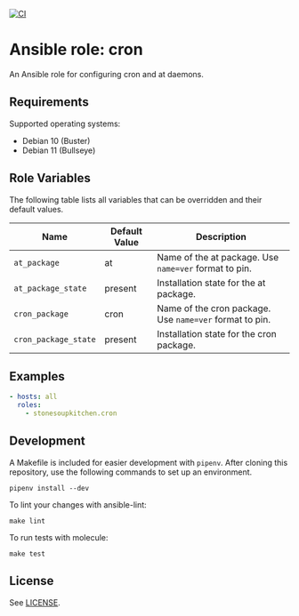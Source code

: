 [![CI](https://github.com/StoneSoupKitchen/ansible-role-sudo/actions/workflows/ci.yml/badge.svg)](https://github.com/StoneSoupKitchen/ansible-role-sudo/actions/workflows/ci.yml)

# Ansible role: cron

An Ansible role for configuring cron and at daemons.

## Requirements

Supported operating systems:
* Debian 10 (Buster)
* Debian 11 (Bullseye)

## Role Variables

The following table lists all variables that can be overridden
and their default values.

| Name                     | Default Value | Description                      |
| ------------------------ | ------------- | -------------------------------- |
| `at_package` | at | Name of the at package. Use `name=ver` format to pin. |
| `at_package_state` | present | Installation state for the at package. |
| `cron_package` | cron | Name of the cron package. Use `name=ver` format to pin. |
| `cron_package_state` | present | Installation state for the cron package. |

## Examples

```yaml
- hosts: all
  roles:
    - stonesoupkitchen.cron
```

## Development

A Makefile is included for easier development with `pipenv`.
After cloning this repository,
use the following commands to set up an environment.

    pipenv install --dev

To lint your changes with ansible-lint:

    make lint

To run tests with molecule:

    make test

## License

See [LICENSE](./LICENSE).

